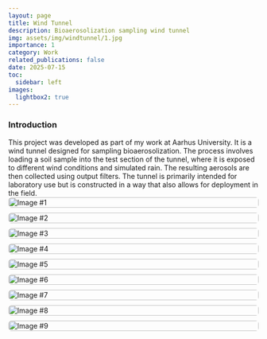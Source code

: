 ```yaml
---
layout: page
title: Wind Tunnel
description: Bioaerosolization sampling wind tunnel
img: assets/img/windtunnel/1.jpg
importance: 1
category: Work
related_publications: false
date: 2025-07-15
toc:
  sidebar: left
images:
  lightbox2: true
---
```


<h3>Introduction</h3>
This project was developed as part of my work at Aarhus University. It is a wind tunnel designed for sampling bioaerosolization. The process involves loading a soil sample into the test section of the tunnel, where it is exposed to different wind conditions and simulated rain. The resulting aerosols are then collected using output filters. The tunnel is primarily intended for laboratory use but is constructed in a way that also allows for deployment in the field.

<div class="image-grid">
  <a href="{{ '/assets/img/windtunnel/1.jpg' | relative_url }}" data-lightbox="windtunnel" data-title="Image #1">
    <img src="{{ '/assets/img/windtunnel/1.jpg' | relative_url }}" alt="Image #1">
  </a>
  <a href="{{ '/assets/img/windtunnel/2.jpg' | relative_url }}" data-lightbox="windtunnel" data-title="Image #2">
    <img src="{{ '/assets/img/windtunnel/2.jpg' | relative_url }}" alt="Image #2">
  </a>
  <a href="{{ '/assets/img/windtunnel/3.jpg' | relative_url }}" data-lightbox="windtunnel" data-title="Image #3">
    <img src="{{ '/assets/img/windtunnel/3.jpg' | relative_url }}" alt="Image #3">
  </a>
  <a href="{{ '/assets/img/windtunnel/4.jpg' | relative_url }}" data-lightbox="windtunnel" data-title="Image #4">
    <img src="{{ '/assets/img/windtunnel/4.jpg' | relative_url }}" alt="Image #4">
  </a>
  <a href="{{ '/assets/img/windtunnel/5.jpg' | relative_url }}" data-lightbox="windtunnel" data-title="Image #5">
    <img src="{{ '/assets/img/windtunnel/5.jpg' | relative_url }}" alt="Image #5">
  </a>
  <a href="{{ '/assets/img/windtunnel/6.jpg' | relative_url }}" data-lightbox="windtunnel" data-title="Image #6">
    <img src="{{ '/assets/img/windtunnel/6.jpg' | relative_url }}" alt="Image #6">
  </a>
  <a href="{{ '/assets/img/windtunnel/7.jpg' | relative_url }}" data-lightbox="windtunnel" data-title="Image #7">
    <img src="{{ '/assets/img/windtunnel/7.jpg' | relative_url }}" alt="Image #7">
  </a>
  <a href="{{ '/assets/img/windtunnel/8.jpg' | relative_url }}" data-lightbox="windtunnel" data-title="Image #8">
    <img src="{{ '/assets/img/windtunnel/8.jpg' | relative_url }}" alt="Image #8">
  </a>
  <a href="{{ '/assets/img/windtunnel/9.jpg' | relative_url }}" data-lightbox="windtunnel" data-title="Image #9">
    <img src="{{ '/assets/img/windtunnel/9.jpg' | relative_url }}" alt="Image #9">
  </a>
</div>

<style>
.image-grid {
  display: grid;
  grid-template-columns: repeat(auto-fit, minmax(250px, 1fr)); /* 3 across on desktop, scales down */
  gap: 10px;
}
.image-grid img {
  width: 100%;
  height: auto;
  border-radius: 6px;
  display: block;
  object-fit: cover;
  transition: transform 0.2s;
}
.image-grid img:hover {
  transform: scale(1.05);
}
</style>